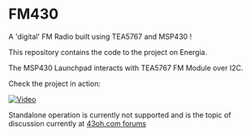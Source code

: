 # FM430
A 'digital' FM Radio built using TEA5767 and MSP430 !

This repository contains the code to the project on Energia.

The MSP430 Launchpad interacts with TEA5767 FM Module over I2C. 

Check the project in action:


[![Video](http://img.youtube.com/vi/r3fGMu5iPY8/0.jpg)](http://www.youtube.com/watch?v=r3fGMu5iPY8)

Standalone operation is currently not supported and is the topic of discussion currently at [43oh.com forums](http://forum.43oh.com/topic/8515-wire-library-not-working-when-launchpad-powered-externally/)
